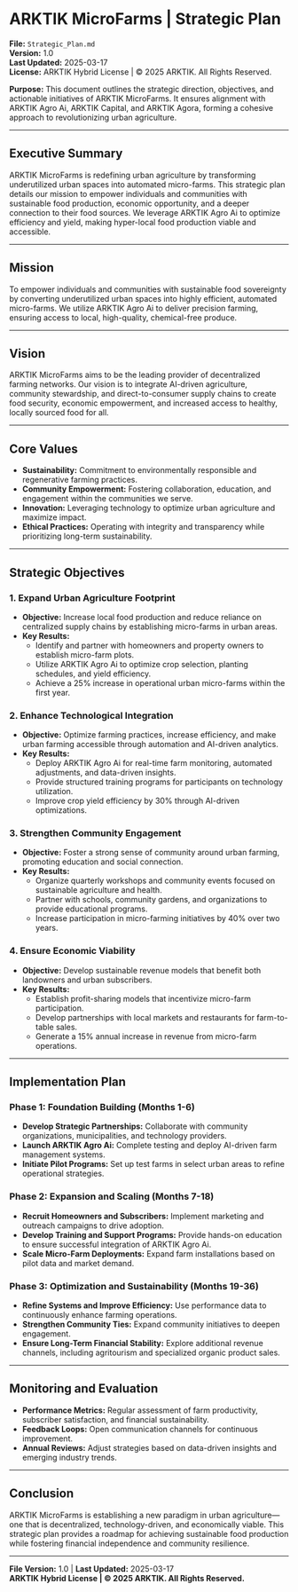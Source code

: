 # ARKTIK MicroFarms | Strategic Plan

**File:** `Strategic_Plan.md`  
**Version:** 1.0  
**Last Updated:** 2025-03-17  
**License:** ARKTIK Hybrid License | © 2025 ARKTIK. All Rights Reserved.  

**Purpose:** This document outlines the strategic direction, objectives, and actionable initiatives of ARKTIK MicroFarms. It ensures alignment with ARKTIK Agro Ai, ARKTIK Capital, and ARKTIK Agora, forming a cohesive approach to revolutionizing urban agriculture.  

---

## Executive Summary  

ARKTIK MicroFarms is redefining urban agriculture by transforming underutilized urban spaces into automated micro-farms. This strategic plan details our mission to empower individuals and communities with sustainable food production, economic opportunity, and a deeper connection to their food sources. We leverage ARKTIK Agro Ai to optimize efficiency and yield, making hyper-local food production viable and accessible.  

---

## Mission  

To empower individuals and communities with sustainable food sovereignty by converting underutilized urban spaces into highly efficient, automated micro-farms. We utilize ARKTIK Agro Ai to deliver precision farming, ensuring access to local, high-quality, chemical-free produce.  

---

## Vision  

ARKTIK MicroFarms aims to be the leading provider of decentralized farming networks. Our vision is to integrate AI-driven agriculture, community stewardship, and direct-to-consumer supply chains to create food security, economic empowerment, and increased access to healthy, locally sourced food for all.  

---

## Core Values  

- **Sustainability:** Commitment to environmentally responsible and regenerative farming practices.  
- **Community Empowerment:** Fostering collaboration, education, and engagement within the communities we serve.  
- **Innovation:** Leveraging technology to optimize urban agriculture and maximize impact.  
- **Ethical Practices:** Operating with integrity and transparency while prioritizing long-term sustainability.  

---

## Strategic Objectives  

### 1. Expand Urban Agriculture Footprint  

- **Objective:** Increase local food production and reduce reliance on centralized supply chains by establishing micro-farms in urban areas.  
- **Key Results:**  
  - Identify and partner with homeowners and property owners to establish micro-farm plots.  
  - Utilize ARKTIK Agro Ai to optimize crop selection, planting schedules, and yield efficiency.  
  - Achieve a 25% increase in operational urban micro-farms within the first year.  

### 2. Enhance Technological Integration  

- **Objective:** Optimize farming practices, increase efficiency, and make urban farming accessible through automation and AI-driven analytics.  
- **Key Results:**  
  - Deploy ARKTIK Agro Ai for real-time farm monitoring, automated adjustments, and data-driven insights.  
  - Provide structured training programs for participants on technology utilization.  
  - Improve crop yield efficiency by 30% through AI-driven optimizations.  

### 3. Strengthen Community Engagement  

- **Objective:** Foster a strong sense of community around urban farming, promoting education and social connection.  
- **Key Results:**  
  - Organize quarterly workshops and community events focused on sustainable agriculture and health.  
  - Partner with schools, community gardens, and organizations to provide educational programs.  
  - Increase participation in micro-farming initiatives by 40% over two years.  

### 4. Ensure Economic Viability  

- **Objective:** Develop sustainable revenue models that benefit both landowners and urban subscribers.  
- **Key Results:**  
  - Establish profit-sharing models that incentivize micro-farm participation.  
  - Develop partnerships with local markets and restaurants for farm-to-table sales.  
  - Generate a 15% annual increase in revenue from micro-farm operations.  

---

## Implementation Plan  

### Phase 1: Foundation Building (Months 1-6)  

- **Develop Strategic Partnerships:** Collaborate with community organizations, municipalities, and technology providers.  
- **Launch ARKTIK Agro Ai:** Complete testing and deploy AI-driven farm management systems.  
- **Initiate Pilot Programs:** Set up test farms in select urban areas to refine operational strategies.  

### Phase 2: Expansion and Scaling (Months 7-18)  

- **Recruit Homeowners and Subscribers:** Implement marketing and outreach campaigns to drive adoption.  
- **Develop Training and Support Programs:** Provide hands-on education to ensure successful integration of ARKTIK Agro Ai.  
- **Scale Micro-Farm Deployments:** Expand farm installations based on pilot data and market demand.  

### Phase 3: Optimization and Sustainability (Months 19-36)  

- **Refine Systems and Improve Efficiency:** Use performance data to continuously enhance farming operations.  
- **Strengthen Community Ties:** Expand community initiatives to deepen engagement.  
- **Ensure Long-Term Financial Stability:** Explore additional revenue channels, including agritourism and specialized organic product sales.  

---

## Monitoring and Evaluation  

- **Performance Metrics:** Regular assessment of farm productivity, subscriber satisfaction, and financial sustainability.  
- **Feedback Loops:** Open communication channels for continuous improvement.  
- **Annual Reviews:** Adjust strategies based on data-driven insights and emerging industry trends.  

---

## Conclusion  

ARKTIK MicroFarms is establishing a new paradigm in urban agriculture—one that is decentralized, technology-driven, and economically viable. This strategic plan provides a roadmap for achieving sustainable food production while fostering financial independence and community resilience.  

---

**File Version:** 1.0 | **Last Updated:** 2025-03-17  
**ARKTIK Hybrid License | © 2025 ARKTIK. All Rights Reserved.**
